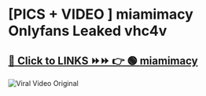 
 # [PICS + VIDEO ] miamimacy Onlyfans Leaked vhc4v

## <h2><a href="https://clipsfans.com/miamimacy&ref=git">🔗 Click to LINKS ⏩⏩ 👉 🟢 miamimacy </a></h2>

<a href="https://clipsfans.com/miamimacy&ref=git" rel="nofollow" data-target="animated-image.originalLink"><img src="https://i.ibb.co.com/xMMVF88/686577567.gif" alt="Viral Video Original" style="max-width: 100%; display: inline-block;" data-target="animated-image.originalImage"></a>

